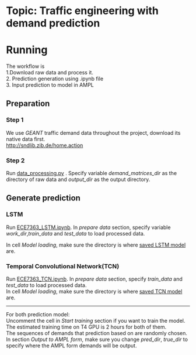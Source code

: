 # Topic: Traffic engineering with demand prediction


# Running
The workflow is   
1.Download raw data and process it.   
2. Prediction generation using .ipynb file   
3. Input prediction to model in AMPL 
## Preparation
 ### Step 1
 We use *GEANT* traffic demand data throughout the project, download its native data first.   
http://sndlib.zib.de/home.action    

### Step 2
Run [data_processing.py](https://github.com/Max1897/ECE7363_project/blob/main/src/data_processing.py) . Specify variable *demand_matrices_dir* as the directory of raw data and *output_dir* as the output directory.  

## Generate prediction


### LSTM
Run [ECE7363_LSTM.ipynb](https://github.com/Max1897/ECE7363_project/blob/main/src/ECE7363_LSTM.ipynb). In *prepare data* section, specify variable *work_dir*,*train_data* and *test_data* to load processed data.   
  
In cell *Model loading*, make sure the directory is where [saved LSTM model](https://github.com/Max1897/ECE7363_project/tree/main/saved%20models/LSTM) are.  




### Temporal Convolutional Network(TCN)
Run  [ECE7363_TCN.ipynb](https://github.com/Max1897/ECE7363_project/blob/main/src/ECE7363_TCN.ipynb). In *prepare data* section,  specify *train_data* and *test_data* to load processed data.  
In cell _Model loading_, make sure the directory is where [saved TCN model](https://github.com/Max1897/ECE7363_project/tree/main/saved%20models/TCN) are.   


------------------
For both prediction model:  
Uncomment the cell in _Start training_ section if you want to train the model. The estimated training time on T4 GPU is 2 hours for both of them.     
The sequences of demands that prediction based on are randomly chosen.   
In section *Output to AMPL form*, make sure you change *pred_dir*, *true_dir* to specify where the AMPL form demands  will be output. 
